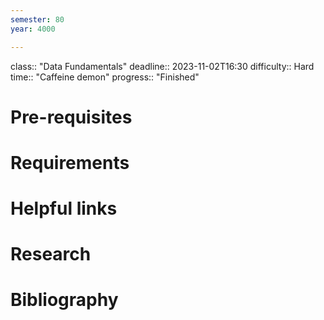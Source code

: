 ```yaml
---
semester: 80
year: 4000

---
```

class:: "Data Fundamentals"
deadline:: 2023-11-02T16:30
difficulty:: Hard
time:: "Caffeine demon"
progress:: "Finished"

# Pre-requisites

# Requirements

# Helpful links

# Research

# Bibliography

